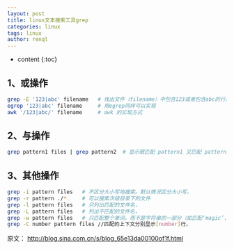 ```yaml
---
layout: post
title: linux文本搜索工具grep
categories: linux
tags: linux
author: renql
---
```


* content
{:toc}

## 1、或操作 ##
```bash
grep -E '123|abc' filename   # 找出文件（filename）中包含123或者包含abc的行，-E指用正则表达式来描述关键词
egrep '123|abc' filename     # 用egrep同样可以实现
awk '/123|abc/' filename     # awk 的实现方式
```

## 2、与操作 ##
```bash
grep pattern1 files | grep pattern2  # 显示既匹配 pattern1 又匹配 pattern2 的行。
```

## 3、其他操作 ##
```bash
grep -i pattern files   # 不区分大小写地搜索。默认情况区分大小写，
grep -r pattern ./*     # 可以搜索次级目录下的文件
grep -l pattern files   # 只列出匹配的文件名，
grep -L pattern files   # 列出不匹配的文件名，
grep -w pattern files   # 只匹配整个单词，而不是字符串的一部分（如匹配‘magic’，而不是‘magical’），
grep -C number pattern files //匹配的上下文分别显示[number]行，
```

原文： http://blog.sina.com.cn/s/blog_65e13da00100of1f.html
